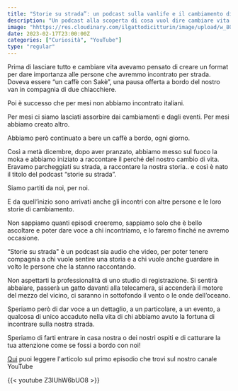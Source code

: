 ```yaml
---
title: "Storie su strada”: un podcast sulla vanlife e il cambiamento di vita"
description: "Un podcast alla scoperta di cosa vuol dire cambiare vita. Diamo voce a un dettaglio, a un particolare, a un evento, a qualcosa di unico accaduto nella vita di chi abbiamo avuto la fortuna di incontrare sulla nostra strada."
image: "hhttps://res.cloudinary.com/ilgattodicitturin/image/upload/w_800/f_auto,q_auto:good/v1674035837/Articoli/storie_su_strada_wye8az.png"
date: 2023-02-17T23:00:00Z
categories: ["Curiosità", "YouTube"]
type: "regular"
---
```


Prima di lasciare tutto e cambiare vita avevamo pensato di creare un format per dare importanza alle persone che avremmo incontrato per strada. Doveva essere “un caffè con Sakè”, una pausa offerta a bordo del nostro van in compagnia di due chiacchiere.

Poi è successo che per mesi non abbiamo incontrato italiani.

Per mesi ci siamo lasciati assorbire dai cambiamenti e dagli eventi. Per mesi abbiamo creato altro.

Abbiamo però continuato a bere un caffè a bordo, ogni giorno.

Così a metà dicembre, dopo aver pranzato, abbiamo messo sul fuoco la moka e abbiamo iniziato a raccontare il perché del nostro cambio di vita. Eravamo parcheggiati su strada, a raccontare la nostra storia.. e così è nato il titolo del podcast “storie su strada”.

Siamo partiti da noi, per noi.

E da quell’inizio sono arrivati anche gli incontri con altre persone e le loro storie di cambiamento.

Non sappiamo quanti episodi creeremo, sappiamo solo che è bello ascoltare e poter dare voce a chi incontriamo, e lo faremo finché ne avremo occasione.

“Storie su strada" è un podcast sia audio che video, per poter tenere compagnia a chi vuole sentire una storia e a chi vuole anche guardare in volto le persone che la stanno raccontando.


Non aspettarti la professionalità di uno studio di registrazione. Si sentirà abbaiare, passerà un gatto davanti alla telecamera, si accenderà il motore del mezzo del vicino, ci saranno in sottofondo il vento o le onde dell’oceano.

Speriamo però di dar voce a un dettaglio, a un particolare, a un evento, a qualcosa di unico accaduto nella vita di chi abbiamo avuto la fortuna di incontrare sulla nostra strada.

Speriamo di farti entrare in casa nostra o dei nostri ospiti e di catturare la tua attenzione come se fossi a bordo con noi!

[Qui](https://vandipety.it/blog/storie-su-strada-ep.1-come-abbiamo-vissuto-il-cambiamento-delle-nostre-vite/) puoi leggere l'articolo sul primo episodio che trovi sul nostro canale YouTube

{{< youtube Z3IUhW6bUO8 >}}